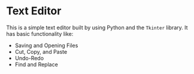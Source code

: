 # Text Editor
This is a simple text editor built by using Python and the `Tkinter` library. It has basic functionality like:
- Saving and Opening Files
- Cut, Copy, and Paste
- Undo-Redo
- Find and Replace
